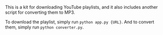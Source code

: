 This is a kit for downloading YouTube playlists, and it also includes another script for converting them to MP3.

To download the playlist, simply run `python app.py {URL}`.
And to convert them, simply run `python converter.py`.
